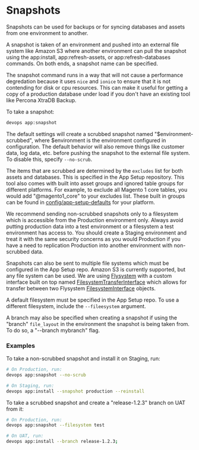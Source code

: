 Snapshots
=========

Snapshots can be used for backups or for syncing databases and assets from one environment to another.

A snapshot is taken of an environment and pushed into an external file system like Amazon S3 where another environment 
can pull the snapshot using the app:install, app:refresh-assets, or app:refresh-databases commands. On both ends, a 
snapshot name can be specified.

The snapshot command runs in a way that will not cause a performance degredation because it uses `nice` and `ionice` to 
ensure that it is not contending for disk or cpu resources. This can make it useful for getting a copy of a production 
database under load if you don't have an existing tool like Percona XtraDB Backup. 

To take a snapshot:
```bash
devops app:snapshot
```

The default settings will create a scrubbed snapshot named "$environment-scrubbed", where $environment is the 
environment configured in configuration. The default behavior will also remove things like customer data, 
log data, etc. before pushing the snapshot to the external file system. To disable this, specify `--no-scrub`.

The items that are scrubbed are determined by the `excludes` list for both assets and databases. This is specified in 
the App Setup repository. This tool also comes with built into asset groups and ignored table groups for different 
platforms. For example, to exclude all Magento 1 core tables, you would add "@magento1_core" to your excludes list. 
These built in groups can be found in [config/app-setup-defaults](../../config/app-setup-defaults) for your platform.

We recommend sending non-scrubbed snapshots only to a filesystem which is accessible from the Production environment 
only. Always avoid putting production data into a test environment or a filesystem a test environment has access to. You
should create a Staging environment and treat it with the same security concerns as you would Production if you have a 
need to replication Production into another environment with non-scrubbed data.

Snapshots can also be sent to multiple file systems which must be configured in the App Setup repo. Amazon S3 is 
currently supported, but any file system can be used. We are using [Flysystem](https://flysystem.thephpleague.com/) with 
a custom interface built on top named [FilesystemTransferInterface](../../src/FilesystemTransferInterface.php) which 
allows for transfer between two Flysystem [FilesystemInterface](https://github.com/thephpleague/flysystem/blob/master/src/FilesystemInterface.php)
objects.

A default filesystem must be specified in the App Setup repo. To use a different filesystem, include the `--fileesystem`
argument.

A branch may also be specified when creating a snapshot if using the "branch" `file_layout` in the environment the 
snapshot is being taken from. To do so, a "--branch mybranch" flag. 

### Examples

To take a non-scrubbed snapshot and install it on Staging, run:
```bash
# On Production, run:
devops app:snapshot --no-scrub

# On Staging, run:
devops app:install --snapshot production --reinstall
```

To take a scrubbed snapshot and create a "release-1.2.3" branch on UAT from it:
```bash
# On Production, run:
devops app:snapshot --filesystem test

# On UAT, run:
devops app:install --branch release-1.2.3;
```
